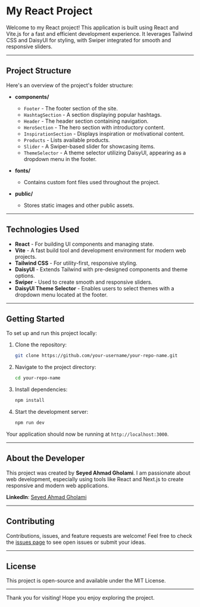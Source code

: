 # My React Project

Welcome to my React project! This application is built using React and Vite.js for a fast and efficient development experience. It leverages Tailwind CSS and DaisyUI for styling, with Swiper integrated for smooth and responsive sliders.

---

## Project Structure

Here's an overview of the project's folder structure:

- **components/**  
  - `Footer` - The footer section of the site.
  - `HashtagSection` - A section displaying popular hashtags.
  - `Header` - The header section containing navigation.
  - `HeroSection` - The hero section with introductory content.
  - `InspirationSection` - Displays inspiration or motivational content.
  - `Products` - Lists available products.
  - `Slider` - A Swiper-based slider for showcasing items.
  - `ThemeSelector` - A theme selector utilizing DaisyUI, appearing as a dropdown menu in the footer.

- **fonts/**  
  - Contains custom font files used throughout the project.

- **public/**  
  - Stores static images and other public assets.

---

## Technologies Used

- **React** - For building UI components and managing state.
- **Vite** - A fast build tool and development environment for modern web projects.
- **Tailwind CSS** - For utility-first, responsive styling.
- **DaisyUI** - Extends Tailwind with pre-designed components and theme options.
- **Swiper** - Used to create smooth and responsive sliders.
- **DaisyUI Theme Selector** - Enables users to select themes with a dropdown menu located at the footer.

---

## Getting Started

To set up and run this project locally:

1. Clone the repository:
    ```bash
    git clone https://github.com/your-username/your-repo-name.git
    ```

2. Navigate to the project directory:
    ```bash
    cd your-repo-name
    ```

3. Install dependencies:
    ```bash
    npm install
    ```

4. Start the development server:
    ```bash
    npm run dev
    ```

Your application should now be running at `http://localhost:3000`.

---

## About the Developer

This project was created by **Seyed Ahmad Gholami**. I am passionate about web development, especially using tools like React and Next.js to create responsive and modern web applications.

**LinkedIn**: [Seyed Ahmad Gholami](https://www.linkedin.com/in/your-linkedin-url)

---

## Contributing

Contributions, issues, and feature requests are welcome! Feel free to check the [issues page](https://github.com/your-username/your-repo-name/issues) to see open issues or submit your ideas.

---

## License

This project is open-source and available under the MIT License.

---

Thank you for visiting! Hope you enjoy exploring the project.
